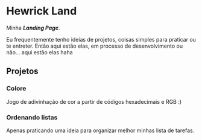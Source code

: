 # Hewrick Land
Minha ___Landing Page___.


Eu frequentemente tenho ideias de projetos, coisas simples para praticar ou te entreter. Então aqui estão elas, em processo de desenvolvimento ou não... aqui estão elas haha

## Projetos

### Colore
Jogo de adivinhação de cor a partir de códigos hexadecimais e RGB :)

<!--
### Clicador

### Japonês em braile

### Agenda semanal

### Cards
 -->

### Ordenando listas
Apenas praticando uma ideia para organizar melhor minhas lista de tarefas.


